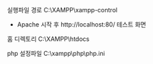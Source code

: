 

실행파일 경로
C:\XAMPP\xampp-control  
 - Apache 시작 후 http://localhost:80/ 테스트 화면
 
홈 디렉토리
C:\XAMPP\htdocs

php 설정파일
C:\xampp\php\php.ini
